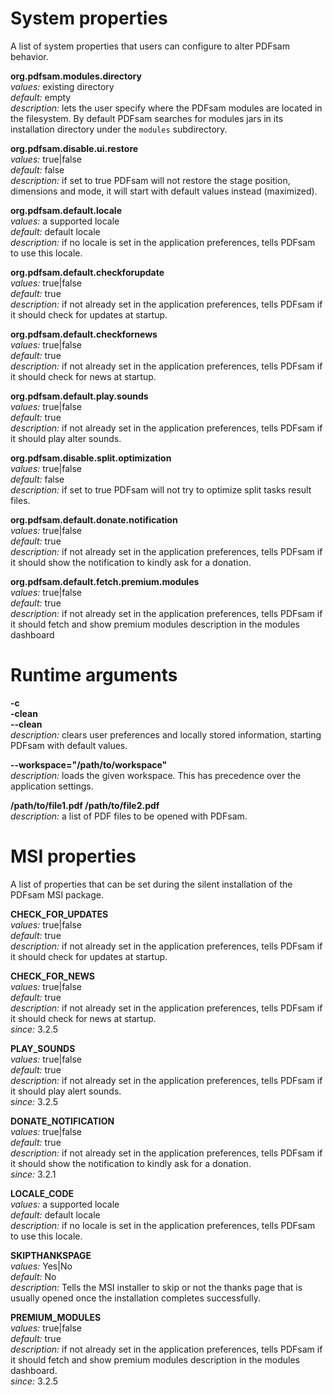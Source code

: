 System properties
=============
A list of system properties that users can configure to alter PDFsam behavior.

**org.pdfsam.modules.directory**  
*values:* existing directory  
*default:* empty  
*description:* lets the user specify where the PDFsam modules are located in the filesystem. By default PDFsam searches for modules jars in its installation directory under the ```modules``` subdirectory.  


**org.pdfsam.disable.ui.restore**  
*values:* true|false  
*default:* false  
*description:* if set to true PDFsam will not restore the stage position, dimensions and mode, it will start with default values instead (maximized).  


**org.pdfsam.default.locale**  
*values:* a supported locale  
*default:* default locale  
*description:* if no locale is set in the application preferences, tells PDFsam to use this locale.   


**org.pdfsam.default.checkforupdate**  
*values:* true|false  
*default:* true   
*description:* if not already set in the application preferences, tells PDFsam if it should check for updates at startup. 


**org.pdfsam.default.checkfornews**  
*values:* true|false  
*default:* true   
*description:* if not already set in the application preferences, tells PDFsam if it should check for news at startup. 


**org.pdfsam.default.play.sounds**  
*values:* true|false  
*default:* true   
*description:* if not already set in the application preferences, tells PDFsam if it should play alter sounds. 


**org.pdfsam.disable.split.optimization**  
*values:* true|false  
*default:* false   
*description:* if set to true PDFsam will not try to optimize split tasks result files.


**org.pdfsam.default.donate.notification**  
*values:* true|false  
*default:* true   
*description:* if not already set in the application preferences, tells PDFsam if it should show the notification to kindly ask for a donation.


**org.pdfsam.default.fetch.premium.modules**  
*values:* true|false  
*default:* true   
*description:* if not already set in the application preferences, tells PDFsam if it should fetch and show premium modules description in the modules dashboard  

Runtime arguments
=============
**-c**    
**-clean**  
**--clean**  
*description:* clears user preferences and locally stored information, starting PDFsam with default values. 

**--workspace="/path/to/workspace"**  
*description:* loads the given workspace. This has precedence over the application settings. 

**/path/to/file1.pdf /path/to/file2.pdf**  
*description:* a list of PDF files to be opened with PDFsam. 

MSI properties
=============
A list of properties that can be set during the silent installation of the PDFsam MSI package.

**CHECK_FOR_UPDATES**   
*values:* true|false  
*default:* true   
*description:* if not already set in the application preferences, tells PDFsam if it should check for updates at startup. 


**CHECK_FOR_NEWS**   
*values:* true|false  
*default:* true   
*description:* if not already set in the application preferences, tells PDFsam if it should check for news at startup.  
*since:* 3.2.5  


**PLAY_SOUNDS**   
*values:* true|false  
*default:* true   
*description:* if not already set in the application preferences, tells PDFsam if it should play alert sounds.  
*since:* 3.2.5  


**DONATE_NOTIFICATION**   
*values:* true|false  
*default:* true   
*description:* if not already set in the application preferences, tells PDFsam if it should show the notification to kindly ask for a donation.   
*since:* 3.2.1  


**LOCALE_CODE**   
*values:* a supported locale  
*default:* default locale  
*description:* if no locale is set in the application preferences, tells PDFsam to use this locale.  


**SKIPTHANKSPAGE**   
*values:* Yes|No  
*default:* No  
*description:* Tells the MSI installer to skip or not the thanks page that is usually opened once the installation completes successfully.  


**PREMIUM_MODULES**   
*values:* true|false  
*default:* true   
*description:* if not already set in the application preferences, tells PDFsam if it should fetch and show premium modules description in the modules dashboard.  
*since:* 3.2.5  

